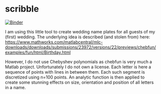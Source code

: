 # scribble
[![Binder](https://mybinder.org/badge_logo.svg)](https://mybinder.org/v2/gh/tschm/scribble/master?filepath=work/Scribble.ipynb)

I am using this little tool to create wedding name plates for all guests of my (first) wedding.
The underlying idea is described (and stolen from) here:
https://www.mathworks.com/matlabcentral/mlc-downloads/downloads/submissions/23972/versions/22/previews/chebfun/examples/fun/html/Birthday.html

However, I do not use Chebyshev polynomials as chebfun is very much a Matlab project. Unfortunately I do not own a license.
Each letter is here a sequence of points with lines in between them. Each such segment is discretized using n=100 points. An analytic function is then applied to create some stunning effects on size, orientation and position of all letters in a name.

